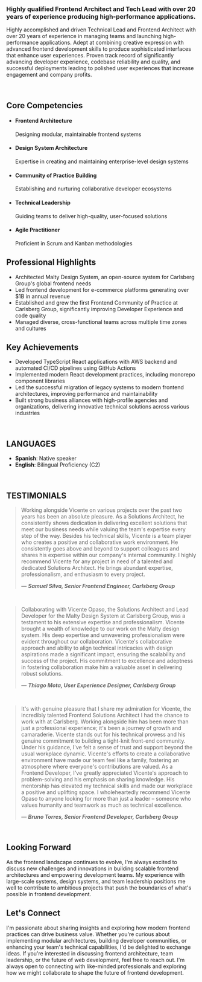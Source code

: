 ### Highly qualified Frontend Architect and Tech Lead with over 20 years of experience producing high-performance applications.

Highly accomplished and driven Technical Lead and Frontend Architect with over 20 years of experience in managing teams and launching high-performance applications. Adept at combining creative expression with advanced frontend development skills to produce sophisticated interfaces that enhance user experiences. Proven track record of significantly advancing developer experience, codebase reliability and quality, and successful deployments leading to polished user experiences that increase engagement and company profits.

&nbsp;

## Core Competencies

- #### Frontend Architecture
  Designing modular, maintainable frontend systems
- #### Design System Architecture
  Expertise in creating and maintaining enterprise-level design systems
- #### Community of Practice Building
  Establishing and nurturing collaborative developer ecosystems
- #### Technical Leadership
  Guiding teams to deliver high-quality, user-focused solutions
- #### Agile Practitioner
  Proficient in Scrum and Kanban methodologies

## Professional Highlights

- Architected Malty Design System, an open-source system for Carlsberg Group's global frontend needs
- Led frontend development for e-commerce platforms generating over $1B in annual revenue
- Established and grew the first Frontend Community of Practice at Carlsberg Group, significantly improving Developer Experience and code quality
- Managed diverse, cross-functional teams across multiple time zones and cultures

## Key Achievements

- Developed TypeScript React applications with AWS backend and automated CI/CD pipelines using GitHub Actions
- Implemented modern React development practices, including monorepo component libraries
- Led the successful migration of legacy systems to modern frontend architectures, improving performance and maintainability
- Built strong business alliances with high-profile agencies and organizations, delivering innovative technical solutions across various industries

&nbsp;

## LANGUAGES

- **Spanish**: Native speaker
- **English**: Bilingual Proficiency (C2)

&nbsp;

## TESTIMONIALS

> Working alongside Vicente on various projects over the past two years has been an absolute pleasure. As a Solutions Architect, he consistently shows dedication in delivering excellent solutions that meet our business needs while valuing the team's expertise every step of the way.
> Besides his technical skills, Vicente is a team player who creates a positive and collaborative work environment. He consistently goes above and beyond to support colleagues and shares his expertise within our company's internal community.
> I highly recommend Vicente for any project in need of a talented and dedicated Solutions Architect. He brings abundant expertise, professionalism, and enthusiasm to every project.
> 
> — ***Samuel Silva, Senior Frontend Engineer, Carlsberg Group***
&nbsp;

&nbsp;
> Collaborating with Vicente Opaso, the Solutions Architect and Lead Developer for the Malty Design System at Carlsberg Group, was a testament to his extensive expertise and professionalism. Vicente brought a wealth of knowledge to our work on the Malty design system. His deep expertise and unwavering professionalism were evident throughout our collaboration. Vicente's collaborative approach and ability to align technical intricacies with design aspirations made a significant impact, ensuring the scalability and success of the project. His commitment to excellence and adeptness in fostering collaboration make him a valuable asset in delivering robust solutions.
> 
> — ***Thiago Mota, User Experience Designer, Carlsberg Group***
&nbsp;

&nbsp;
> It's with genuine pleasure that I share my admiration for Vicente, the incredibly talented Frontend Solutions Architect I had the chance to work with at Carlsberg. Working alongside him has been more than just a professional experience; it's been a journey of growth and camaraderie.
> Vicente stands out for his technical prowess and his genuine commitment to building a tight-knit front-end community. Under his guidance, I've felt a sense of trust and support beyond the usual workplace dynamic. Vicente's efforts to create a collaborative environment have made our team feel like a family, fostering an atmosphere where everyone's contributions are valued.
> As a Frontend Developer, I've greatly appreciated Vicente's approach to problem-solving and his emphasis on sharing knowledge. His mentorship has elevated my technical skills and made our workplace a positive and uplifting space.
> I wholeheartedly recommend Vicente Opaso to anyone looking for more than just a leader – someone who values humanity and teamwork as much as technical excellence.
> 
> — ***Bruno Torres, Senior Frontend Developer, Carlsberg Group***
&nbsp;

&nbsp;
## Looking Forward

As the frontend landscape continues to evolve, I'm always excited to discuss new challenges and innovations in building scalable frontend architectures and empowering development teams. My experience with large-scale systems, design systems, and team leadership positions me well to contribute to ambitious projects that push the boundaries of what's possible in frontend development.

## Let's Connect

I'm passionate about sharing insights and exploring how modern frontend practices can drive business value. Whether you're curious about implementing modular architectures, building developer communities, or enhancing your team's technical capabilities, I'd be delighted to exchange ideas.
If you're interested in discussing frontend architecture, team leadership, or the future of web development, feel free to reach out. I'm always open to connecting with like-minded professionals and exploring how we might collaborate to shape the future of frontend development.

